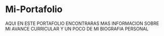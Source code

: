 # Mi-Portafolio
AQUI EN ESTE PORTAFOLIO ENCONTRARAS MAS INFORMACION SOBRE MI AVANCE CURRICULAR Y UN POCO DE MI BIOGRAFIA PERSONAL
